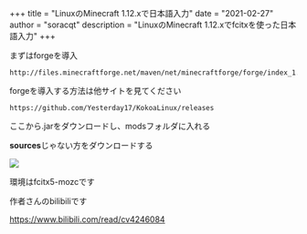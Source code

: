 +++
title = "LinuxのMinecraft 1.12.xで日本語入力"
date = "2021-02-27"
author = "soracqt"
description = "LinuxのMinecraft 1.12.xでfcitxを使った日本語入力"
+++

まずはforgeを導入

```url
http://files.minecraftforge.net/maven/net/minecraftforge/forge/index_1.12.2.html
```

forgeを導入する方法は他サイトを見てください

```url
https://github.com/Yesterday17/KokoaLinux/releases
```

ここから.jarをダウンロードし、modsフォルダに入れる

**sources**じゃない方をダウンロードする

![](https://github.com/soracqt/soracqt.github.io/raw/gh-pages/gif/minecraft.gif)

環境はfcitx5-mozcです

作者さんのbilibiliです

https://www.bilibili.com/read/cv4246084
